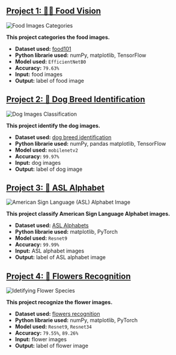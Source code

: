 ## [Project 1: 🍲👀 Food Vision](https://github.com/itsmohsin/foodVision)
![Food Images Categories](https://images.unsplash.com/photo-1493770348161-369560ae357d?ixid=MnwxMjA3fDB8MHxwaG90by1wYWdlfHx8fGVufDB8fHx8&ixlib=rb-1.2.1&auto=format&fit=crop&w=500&q=60) 

**This project categories the food images.**
* **Dataset used:** [food101](https://www.tensorflow.org/datasets/catalog/food101)
* **Python librarie used:** numPy, matplotlib, TensorFlow
* **Model used:** `EfficientNetB0`
* **Accuracy:** `79.63%`
* **Input:** food images
* **Output:** label of food image

## [Project 2: 🐶 Dog Breed Identification](https://github.com/itsmohsin/dogVision)
![Dog Images Classification](https://images.unsplash.com/photo-1581888227599-779811939961?ixlib=rb-1.2.1&ixid=MnwxMjA3fDB8MHxzZWFyY2h8MjV8fGRvZ3xlbnwwfHwwfHw%3D&auto=format&fit=crop&w=500&q=60) 

**This project identify the dog images.**
* **Dataset used:** [dog breed identification](https://www.kaggle.com/c/dog-breed-identification/data)
* **Python librarie used:** numPy, pandas matplotlib, TensorFlow
* **Model used:** `mobilenetv2`
* **Accuracy:** `99.97%`
* **Input:** dog images
* **Output:** label of dog image

## [Project 3: 🤟 ASL Alphabet](https://github.com/itsmohsin/asl)
![American Sign Language (ASL) Alphabet Image](https://images.unsplash.com/photo-1534614772-79994e5dac9c?ixid=MnwxMjA3fDB8MHxwaG90by1wYWdlfHx8fGVufDB8fHx8&ixlib=rb-1.2.1&auto=format&fit=crop&w=500&q=60) 

**This project classify American Sign Language Alphabet images.**
* **Dataset used:** [ASL Alphabets](https://www.kaggle.com/grassknoted/asl-alphabet)
* **Python librarie used:** matplotlib, PyTorch
* **Model used:** `Resnet9`
* **Accuracy:** `99.99%`
* **Input:** ASL alphabet images
* **Output:** label of ASL alphabet image

## [Project 4: 💐 Flowers Recognition](https://github.com/itsmohsin/flowerSpecies)
![Idetifying Flower Species](https://images.unsplash.com/photo-1494972308805-463bc619d34e?ixid=MnwxMjA3fDB8MHxzZWFyY2h8NzZ8fGZsb3dlcnxlbnwwfDB8MHx8&ixlib=rb-1.2.1&auto=format&fit=crop&w=500&q=60) 

**This project recognize the flower images.**
* **Dataset used:** [flowers recognition](https://www.kaggle.com/alxmamaev/flowers-recognition)
* **Python librarie used:** numPy, matplotlib, PyTorch
* **Model used:** `Resnet9`, `Resnet34`
* **Accuracy:** `79.55%`, `89.26%`
* **Input:** flower images
* **Output:** label of flower image
